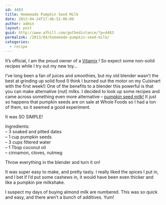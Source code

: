 ```yaml
---
id: 4483
title: Homemade Pumpkin Seed Milk
date: 2013-04-24T17:46:52-06:00
author: admin
layout: post
guid: http://www.afhill.com/gothedistance/?p=4483
permalink: /2013/04/homemade-pumpkin-seed-milk/
categories:
  - recipe
---
```

It&#8217;s official, I am the proud owner of a [Vitamix](http://www.bedbathandbeyond.com/product.asp?SKU=202349) ! So expect some non-solid recipes while I try out my new toy&#8230;

I&#8217;ve long been a fan of juices and smoothies, but my old blender wasn&#8217;t the best at grinding up solid food (I think I burned out the motor on my Cuisinart with the first week!) One of the benefits to a blender this powerful is that you can make alternative (nut) milks. I decided to look up some recipes and came across something even more alternative &#8211; [pumpkin seed milk!](http://healthyblenderrecipes.com/recipes/homemade_raw_pumpkin_seed_milk/) It just so happens that pumpkin seeds are on sale at Whole Foods so I had a ton of them, so it seemed a good experiment.

It was SO SIMPLE! 

Ingredients:  
&#8211; 3 soaked and pitted dates  
&#8211; 1 cup pumpkin seeds  
&#8211; 3 cups filtered water  
&#8211; 1 Tbsp coconut oil  
&#8211; cinnamon, cloves, nutmeg

Throw everything in the blender and turn it on! 

It was super easy to make, and pretty tasty. I really liked the spices I put in, and I bet if I&#8217;d put some cashews in, it would have been even thicker and like a pumpkin pie milkshake. 

I suspect my days of buying almond milk are numbered. This was so quick and easy, and there aren&#8217;t a bunch of additives. Yum!